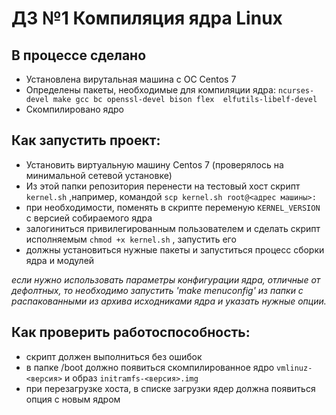 # ДЗ №1 Компиляция ядра Linux

## В процессе сделано
- Установлена вирутальная машина с ОС Centos 7
- Определены пакеты, необходимые для компиляции ядра: `ncurses-devel make gcc bc openssl-devel bison flex  elfutils-libelf-devel`
- Скомпилировано ядро

## Как запустить проект:
- Установить виртуальную машину  Centos 7 (проверялось на минимальной сетевой установке)
- Из этой папки репозитория перенести на тестовый хост скрипт `kernel.sh` ,например, командой `scp kernel.sh root@<адрес машины>:` 
- при необходимости, поменять в скрипте  переменую `KERNEL_VERSION` с версией собираемого ядра
- залогиниться привилегированным пользователем и сделать скрипт исполняемым `chmod +x kernel.sh` , запустить его 
- должны установиться нужные пакеты и запуститься процесс сборки ядра и модулей

_если нужно использовать параметры конфигурации ядра, отличные от дефолтных, то необходимо запустить 'make menuconfig' из папки с распакованными из архива исходниками ядра и указать нужные опции._

## Как проверить работоспособность:
 - скрипт должен выполниться без ошибок
 - в папке /boot должно появиться скомпилированное ядро  `vmlinuz-<версия>` и образ `initramfs-<версия>.img`
 - при перезагрузке хоста, в списке загрузки ядер должна появиться опция с новым ядром
